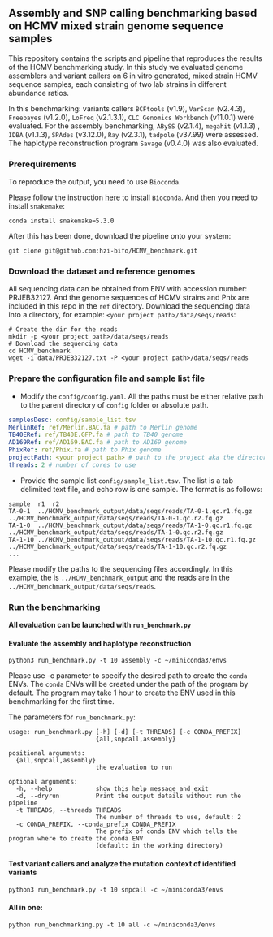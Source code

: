 ## Assembly and SNP calling benchmarking based on HCMV mixed strain genome sequence samples

This repository contains the scripts and pipeline that reproduces the results of the HCMV benchmarking study. In this study we evaluated genome assemblers and variant callers on 6 in vitro generated, mixed strain HCMV sequence samples, each consisting of two lab strains in different abundance ratios. 

In this benchmarking: variants callers `BCFtools` (v1.9), `VarScan` (v2.4.3), `Freebayes` (v1.2.0), `LoFreq` (v2.1.3.1), `CLC Genomics Workbench` (v11.0.1) were evaluated. For the assembly benchmarking, `ABySS` (v2.1.4), `megahit` (v1.1.3) , `IDBA` (v1.1.3), `SPAdes` (v3.12.0), `Ray` (v2.3.1), `tadpole` (v37.99) were assessed. The haplotype reconstruction program `Savage` (v0.4.0) was also evaluated. 

### Prerequirements

To reproduce the output, you need to use `Bioconda`.

Please follow the instruction [here](https://bioconda.github.io) to install `Bioconda`. And then you need to install `snakemake`:

```shell
conda install snakemake=5.3.0
```

After this has been done, download the pipeline onto your system:

```shell
git clone git@github.com:hzi-bifo/HCMV_benchmark.git
```

### Download the dataset and reference genomes
All sequencing data can be obtained from ENV with accession number: PRJEB32127. And the genome sequences of HCMV strains and Phix are included in this repo in the `ref` directory. Download the sequencing data into a directory, for example: `<your project path>/data/seqs/reads`:
```shell
# Create the dir for the reads
mkdir -p <your project path>/data/seqs/reads
# Download the sequencing data
cd HCMV_benchmark
wget -i data/PRJEB32127.txt -P <your project path>/data/seqs/reads
```

### Prepare the configuration file and sample list file

- Modify the `config/config.yaml`.
All the paths must be either relative path to the parent directory of `config` folder or absolute path.

```yaml
samplesDesc: config/sample_list.tsv
MerlinRef: ref/Merlin.BAC.fa # path to Merlin genome
TB40ERef: ref/TB40E.GFP.fa # path to TB40 genome
AD169Ref: ref/AD169.BAC.fa # path to AD169 genome
PhixRef: ref/Phix.fa # path to Phix genome
projectPath: <your project path> # path to the project aka the directory for outputs
threads: 2 # number of cores to use
```

- Provide the sample list `config/sample_list.tsv`. The list is a tab delimited text file, and echo row is one sample.
The format is as follows:
```tsv
sample	r1	r2
TA-0-1	../HCMV_benchmark_output/data/seqs/reads/TA-0-1.qc.r1.fq.gz	../HCMV_benchmark_output/data/seqs/reads/TA-0-1.qc.r2.fq.gz
TA-1-0	../HCMV_benchmark_output/data/seqs/reads/TA-1-0.qc.r1.fq.gz	../HCMV_benchmark_output/data/seqs/reads/TA-1-0.qc.r2.fq.gz
TA-1-10	../HCMV_benchmark_output/data/seqs/reads/TA-1-10.qc.r1.fq.gz	../HCMV_benchmark_output/data/seqs/reads/TA-1-10.qc.r2.fq.gz
...
```
Please modify the paths to the sequencing files accordingly. In this example, the <your project path> is `../HCMV_benchmark_output` and the reads are in the `../HCMV_benchmark_output/data/seqs/reads`.


### Run the benchmarking

**All evaluation can be launched with `run_benchmark.py`**

#### Evaluate the assembly and haplotype reconstruction
```shell
python3 run_benchmark.py -t 10 assembly -c ~/miniconda3/envs
```
Please use -c parameter to specify the desired path to create the `conda` ENVs. The `conda` ENVs will be created under the path of the program by default. The program may take 1 hour to create the ENV used in this benchmarking for the first time.

The parameters for `run_benchmark.py`:
```shell
usage: run_benchmark.py [-h] [-d] [-t THREADS] [-c CONDA_PREFIX]
                        {all,snpcall,assembly}

positional arguments:
  {all,snpcall,assembly}
                        the evaluation to run

optional arguments:
  -h, --help            show this help message and exit
  -d, --dryrun          Print the output details without run the pipeline
  -t THREADS, --threads THREADS
                        The number of threads to use, default: 2
  -c CONDA_PREFIX, --conda_prefix CONDA_PREFIX
                        The prefix of conda ENV which tells the program where to create the conda ENV 
                        (default: in the working directory)
```

#### Test variant callers and analyze the mutation context of identified variants

```shell
python3 run_benchmark.py -t 10 snpcall -c ~/miniconda3/envs
```

#### All in one:
```shell
python run_benchmarking.py -t 10 all -c ~/miniconda3/envs
```

